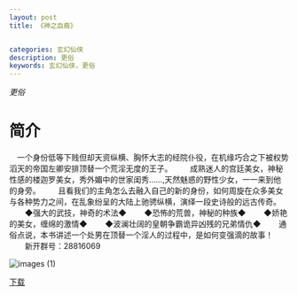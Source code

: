```yaml
---
layout: post
title: 《神之血裔》


categories: 玄幻仙侠
description: 更俗
keywords: 玄幻仙侠，更俗
---
```


*更俗*

# 简介

　一个身份低等下贱但却天资纵横、胸怀大志的经院仆役，在机缘巧合之下被权势滔天的帝国左卿安排顶替一个荒淫无度的王子。
　　成熟迷人的宫廷美女，神秘性感的楼迦罗美女，秀外媚中的世家闺秀……,天然魅惑的野性少女，一一来到他的身旁。
　　且看我们的主角怎么去融入自己的新的身份，如何周旋在众多美女与各种势力之间，在乱象纷呈的大陆上驰骋纵横，演绎一段史诗般的远古传奇。
　　◆强大的武技，神奇的术法◆
　　◆恐怖的荒兽，神秘的种族◆
　　◆娇艳的美女，缠绵的激情◆
　　◆波澜壮阔的皇朝争霸诡异凶残的兄弟情仇◆
　　通俗点说，本书讲述一个处男在顶替一个淫人的过程中，是如何变强滴的故事！
　　新开群号：28816069

![images (1)](http://tvax3.sinaimg.cn/large/008dGP0Fgy1gu2tgkmoj8j303c04gjr9.jpg)

[下载](https://link.jscdn.cn/1drv/aHR0cHM6Ly8xZHJ2Lm1zL3QvcyFBaGU2R2dNWmVFb2poU3ZRbDQ2bnZzWVU5NWV1P2U9WmJzSldt.txt)
